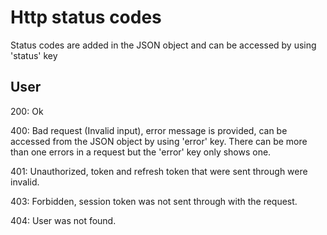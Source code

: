 # Http status codes 
Status codes are added in the JSON object and can be accessed by using 'status' key
## User 
200: Ok

400: Bad request (Invalid input), error message is provided, can be accessed from the JSON object by using 'error' key.
     There can be more than one errors in a request but the 'error' key only shows one.

401: Unauthorized, token and refresh token that were sent through were invalid.

403: Forbidden, session token was not sent through with the request.

404: User was not found.
